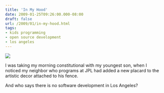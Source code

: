 ```yaml
---
title: 'In My Hood'
date: 2009-01-25T09:26:00.000-08:00
draft: false
url: /2009/01/in-my-hood.html
tags: 
- kids programming
- open source development
- los angeles
---
```


[![](http://1.bp.blogspot.com/_SgxaAaUGqzY/SXyiFMoqUVI/AAAAAAAABtA/YUPKqHEEvXA/s200/IMG_0565.JPG)](http://1.bp.blogspot.com/_SgxaAaUGqzY/SXyiFMoqUVI/AAAAAAAABtA/YUPKqHEEvXA/s1600-h/IMG_0565.JPG)

I was taking my morning constitutional with my youngest son, when I noticed my neighbor who programs at JPL had added a new placard to the artistic decor attached to his fence.  
  
And who says there is no software development in Los Angeles?
